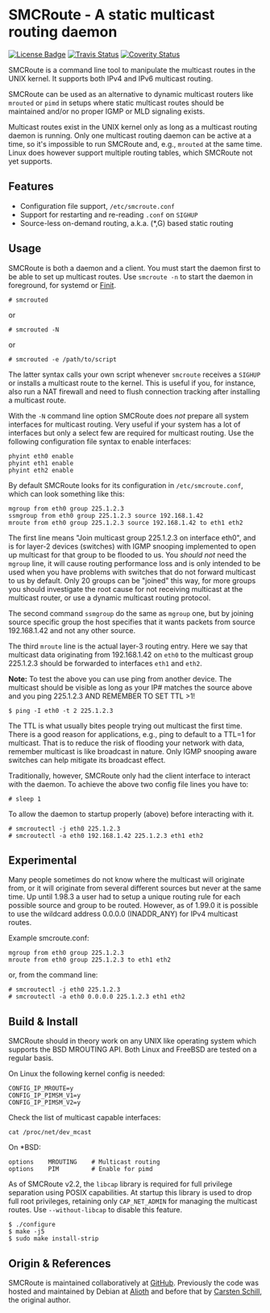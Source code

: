 SMCRoute - A static multicast routing daemon
============================================
[![License Badge][]][License] [![Travis Status][]][Travis] [![Coverity Status][]][Coverity Scan]

SMCRoute is a command line tool to manipulate the multicast routes in
the UNIX kernel.  It supports both IPv4 and IPv6 multicast routing.

SMCRoute can be used as an alternative to dynamic multicast routers like
`mrouted` or `pimd` in setups where static multicast routes should be
maintained and/or no proper IGMP or MLD signaling exists.

Multicast routes exist in the UNIX kernel only as long as a multicast
routing daemon is running.  Only one multicast routing daemon can be
active at a time, so it's impossible to run SMCRoute and, e.g.,
`mrouted` at the same time.  Linux does however support multiple routing
tables, which SMCRoute not yet supports.


Features
--------

- Configuration file support, `/etc/smcroute.conf`
- Support for restarting and re-reading `.conf` on `SIGHUP`
- Source-less on-demand routing, a.k.a. (*,G) based static routing


Usage
-----

SMCRoute is both a daemon and a client.  You must start the daemon first
to be able to set up multicast routes.  Use `smcroute -n` to start the
daemon in foreground, for systemd or [Finit][].

    # smcrouted

or

    # smcrouted -N

or

    # smcrouted -e /path/to/script

The latter syntax calls your own script whenever `smcroute` receives a
`SIGHUP` or installs a multicast route to the kernel.  This is useful if
you, for instance, also run a NAT firewall and need to flush connection
tracking after installing a multicast route.

With the `-N` command line option SMCRoute does *not* prepare all system
interfaces for multicast routing.  Very useful if your system has a lot
of interfaces but only a select few are required for multicast routing.
Use the following configuration file syntax to enable interfaces:

    phyint eth0 enable
    phyint eth1 enable
    phyint eth2 enable

By default SMCRoute looks for its configuration in `/etc/smcroute.conf`,
which can look something like this:

    mgroup from eth0 group 225.1.2.3
    ssmgroup from eth0 group 225.1.2.3 source 192.168.1.42
    mroute from eth0 group 225.1.2.3 source 192.168.1.42 to eth1 eth2

The first line means "Join multicast group 225.1.2.3 on interface eth0",
and is for layer-2 devices (switches) with IGMP snooping implemented to
open up multicast for that group to be flooded to us.  You *should not*
need the `mgroup` line, it will cause routing performance loss and is
only intended to be used when you have problems with switches that do
not forward multicast to us by default.  Only 20 groups can be "joined"
this way, for more groups you should investigate the root cause for not
receiving multicast at the multicast router, or use a dynamic multicast
routing protocol.

The second command `ssmgroup` do the same as `mgroup` one, but by
joining source specific group the host specifies that it wants packets
from source 192.168.1.42 and not any other source.

The third `mroute` line is the actual layer-3 routing entry.  Here we
say that multicast data originating from 192.168.1.42 on `eth0` to the
multicast group 225.1.2.3 should be forwarded to interfaces `eth1` and
`eth2`.

**Note:** To test the above you can use ping from another device.  The
   multicast should be visible as long as your IP# matches the source
   above and you ping 225.1.2.3 AND REMEMBER TO SET TTL >1!
   
    $ ping -I eth0 -t 2 225.1.2.3

The TTL is what usually bites people trying out multicast the first time.
There is a good reason for applications, e.g., ping to default to a TTL=1
for multicast.  That is to reduce the risk of flooding your network with
data, remember multicast is like broadcast in nature.  Only IGMP snooping
aware switches can help mitigate its broadcast effect.

Traditionally, however, SMCRoute only had the client interface to interact
with the daemon.  To achieve the above two config file lines you have to:

    # sleep 1

To allow the daemon to startup properly (above) before interacting with it.

    # smcroutectl -j eth0 225.1.2.3
    # smcroutectl -a eth0 192.168.1.42 225.1.2.3 eth1 eth2


Experimental
------------

Many people sometimes do not know where the multicast will originate
from, or it will originate from several different sources but never at
the same time.  Up until 1.98.3 a user had to setup a unique routing
rule for each possible source and group to be routed.  However, as of
1.99.0 it is possible to use the wildcard address 0.0.0.0 (INADDR_ANY)
for IPv4 multicast routes.

Example smcroute.conf:

    mgroup from eth0 group 225.1.2.3
    mroute from eth0 group 225.1.2.3 to eth1 eth2

or, from the command line:

    # smcroutectl -j eth0 225.1.2.3
    # smcroutectl -a eth0 0.0.0.0 225.1.2.3 eth1 eth2


Build & Install
---------------

SMCRoute should in theory work on any UNIX like operating system which
supports the BSD MROUTING API.  Both Linux and FreeBSD are tested on a
regular basis.

On Linux the following kernel config is needed:

    CONFIG_IP_MROUTE=y
    CONFIG_IP_PIMSM_V1=y
    CONFIG_IP_PIMSM_V2=y

Check the list of multicast capable interfaces:

    cat /proc/net/dev_mcast

On *BSD:

    options    MROUTING    # Multicast routing
    options    PIM         # Enable for pimd

As of SMCRoute v2.2, the `libcap` library is required for full privilege
separation using POSIX capabilities.  At startup this library is used to
drop full root privileges, retaining only `CAP_NET_ADMIN` for managing
the multicast routes.  Use `--without-libcap` to disable this feature.

    $ ./configure
    $ make -j5
	$ sudo make install-strip


Origin & References
-------------------

SMCRoute is maintained collaboratively at [GitHub][].  Previously the
code was hosted and maintained by Debian at [Alioth][] and before that
by [Carsten Schill][], the original author.


[Finit]:           https://github.com/troglobit/finit
[GitHub]:          https://github.com/troglobit/smcroute
[Alioth]:          https://alioth.debian.org/projects/smcroute
[Carsten Schill]:  http://www.cschill.de/smcroute/
[License]:         https://en.wikipedia.org/wiki/GPL_license
[License Badge]:   https://img.shields.io/badge/License-GPL%20v2-blue.svg
[Travis]:          https://travis-ci.org/troglobit/smcroute
[Travis Status]:   https://travis-ci.org/troglobit/smcroute.png?branch=master
[Coverity Scan]:   https://scan.coverity.com/projects/3061
[Coverity Status]: https://scan.coverity.com/projects/3061/badge.svg

<!--
  -- Local Variables:
  -- mode: markdown
  -- End:
  -->
